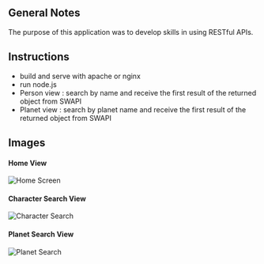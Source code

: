 ## General Notes

The purpose of this application was to develop skills in using RESTful APIs.

## Instructions

- build and serve with apache or nginx
- run node.js
- Person view : search by name and receive the first result of the returned object from SWAPI
- Planet view : search by planet name and receive the first result of the returned object from SWAPI

## Images
#### Home View
![Home Screen](https://github.com/itbel/swapiFetcher/blob/master/images/swapi3.png?raw=true)
#### Character Search View
![Character Search](https://github.com/itbel/swapiFetcher/blob/master/images/swapi1.png?raw=true)
#### Planet Search View
![Planet Search](https://github.com/itbel/swapiFetcher/blob/master/images/swapi2.png?raw=true)
